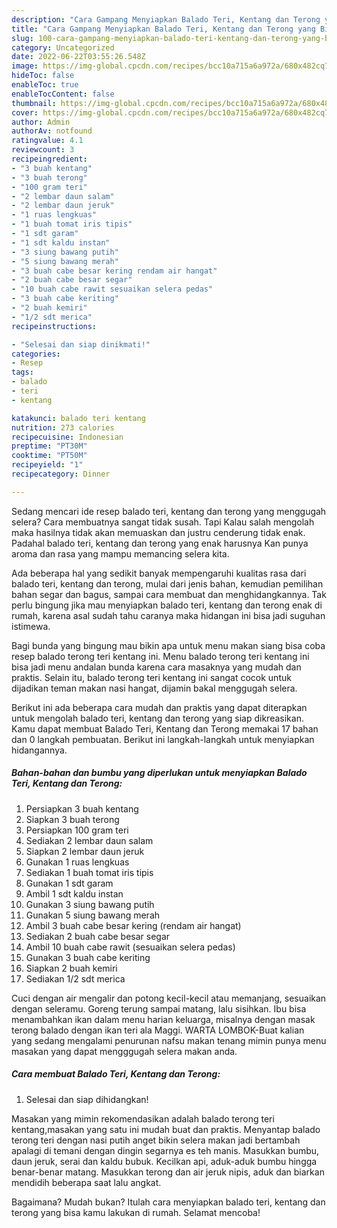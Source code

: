 ```yaml
---
description: "Cara Gampang Menyiapkan Balado Teri, Kentang dan Terong yang Bikin Ngiler "
title: "Cara Gampang Menyiapkan Balado Teri, Kentang dan Terong yang Bikin Ngiler "
slug: 100-cara-gampang-menyiapkan-balado-teri-kentang-dan-terong-yang-bikin-ngiler
category: Uncategorized
date: 2022-06-22T03:55:26.548Z
image: https://img-global.cpcdn.com/recipes/bcc10a715a6a972a/680x482cq70/balado-teri-kentang-dan-terong-foto-resep-utama.jpg
hideToc: false
enableToc: true
enableTocContent: false
thumbnail: https://img-global.cpcdn.com/recipes/bcc10a715a6a972a/680x482cq70/balado-teri-kentang-dan-terong-foto-resep-utama.jpg
cover: https://img-global.cpcdn.com/recipes/bcc10a715a6a972a/680x482cq70/balado-teri-kentang-dan-terong-foto-resep-utama.jpg
author: Admin
authorAv: notfound
ratingvalue: 4.1
reviewcount: 3
recipeingredient:
- "3 buah kentang"
- "3 buah terong"
- "100 gram teri"
- "2 lembar daun salam"
- "2 lembar daun jeruk"
- "1 ruas lengkuas"
- "1 buah tomat iris tipis"
- "1 sdt garam"
- "1 sdt kaldu instan"
- "3 siung bawang putih"
- "5 siung bawang merah"
- "3 buah cabe besar kering rendam air hangat"
- "2 buah cabe besar segar"
- "10 buah cabe rawit sesuaikan selera pedas"
- "3 buah cabe keriting"
- "2 buah kemiri"
- "1/2 sdt merica"
recipeinstructions:

- "Selesai dan siap dinikmati!"
categories:
- Resep
tags:
- balado
- teri
- kentang

katakunci: balado teri kentang 
nutrition: 273 calories
recipecuisine: Indonesian
preptime: "PT30M"
cooktime: "PT50M"
recipeyield: "1"
recipecategory: Dinner

---
```



Sedang mencari ide resep balado teri, kentang dan terong yang menggugah selera? Cara membuatnya sangat tidak susah. Tapi Kalau salah mengolah maka hasilnya tidak akan memuaskan dan justru cenderung tidak enak. Padahal balado teri, kentang dan terong yang enak harusnya Kan punya aroma dan rasa yang mampu memancing selera kita.


Ada beberapa hal yang sedikit banyak mempengaruhi kualitas rasa dari balado teri, kentang dan terong, mulai dari jenis bahan, kemudian pemilihan bahan segar dan bagus, sampai cara membuat dan menghidangkannya. Tak perlu bingung jika mau menyiapkan balado teri, kentang dan terong enak di rumah, karena asal sudah tahu caranya maka hidangan ini bisa jadi suguhan istimewa.

Bagi bunda yang bingung mau bikin apa untuk menu makan siang bisa coba resep balado terong teri kentang ini. Menu balado terong teri kentang ini bisa jadi menu andalan bunda karena cara masaknya yang mudah dan praktis. Selain itu, balado terong teri kentang ini sangat cocok untuk dijadikan teman makan nasi hangat, dijamin bakal menggugah selera.


Berikut ini ada beberapa cara mudah dan praktis yang dapat diterapkan untuk mengolah balado teri, kentang dan terong yang siap dikreasikan. Kamu dapat membuat Balado Teri, Kentang dan Terong memakai 17 bahan dan 0 langkah pembuatan. Berikut ini langkah-langkah untuk menyiapkan hidangannya.

<!--inarticleads1-->

##### Bahan-bahan dan bumbu yang diperlukan untuk menyiapkan Balado Teri, Kentang dan Terong:

1. Persiapkan 3 buah kentang
1. Siapkan 3 buah terong
1. Persiapkan 100 gram teri
1. Sediakan 2 lembar daun salam
1. Siapkan 2 lembar daun jeruk
1. Gunakan 1 ruas lengkuas
1. Sediakan 1 buah tomat iris tipis
1. Gunakan 1 sdt garam
1. Ambil 1 sdt kaldu instan
1. Gunakan 3 siung bawang putih
1. Gunakan 5 siung bawang merah
1. Ambil 3 buah cabe besar kering (rendam air hangat)
1. Sediakan 2 buah cabe besar segar
1. Ambil 10 buah cabe rawit (sesuaikan selera pedas)
1. Gunakan 3 buah cabe keriting
1. Siapkan 2 buah kemiri
1. Sediakan 1/2 sdt merica


Cuci dengan air mengalir dan potong kecil-kecil atau memanjang, sesuaikan dengan seleramu. Goreng terung sampai matang, lalu sisihkan. Ibu bisa menambahkan ikan dalam menu harian keluarga, misalnya dengan masak terong balado dengan ikan teri ala Maggi. WARTA LOMBOK-Buat kalian yang sedang mengalami penurunan nafsu makan tenang mimin punya menu masakan yang dapat mengggugah selera makan anda. 

<!--inarticleads2-->

##### Cara membuat Balado Teri, Kentang dan Terong:


1. Selesai dan siap dihidangkan!

Masakan yang mimin rekomendasikan adalah balado terong teri kentang,masakan yang satu ini mudah buat dan praktis. Menyantap balado terong teri dengan nasi putih anget bikin selera makan jadi bertambah apalagi di temani dengan dingin segarnya es teh manis. Masukkan bumbu, daun jeruk, serai dan kaldu bubuk. Kecilkan api, aduk-aduk bumbu hingga benar-benar matang. Masukkan terong dan air jeruk nipis, aduk dan biarkan mendidih beberapa saat lalu angkat. 

Bagaimana? Mudah bukan? Itulah cara menyiapkan balado teri, kentang dan terong yang bisa kamu lakukan di rumah. Selamat mencoba!
